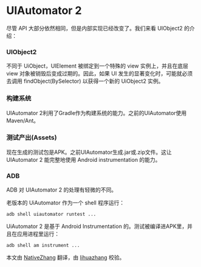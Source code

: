# UIAutomator 2

尽管 API 大部分依然相同，但是内部实现已经改变了。我们来看 UIObject2 的介绍：

### UIObject2

不同于 UiObject，UIElement 被绑定到一个特殊的 view 实例上，并且在底层 view 对象被销毁后变成过期的。因此，如果 UI 发生的显著变化时，可能就必须去调用 findObject(BySelector) 以获得一个新的 UiObject2 实例。

### 构建系统

UIAutomator 2利用了Gradle作为构建系统的能力。之前的UIAutomator使用Maven/Ant。

### 测试产出(Assets)

现在生成的测试包是APK。之前UIAutomator生成.jar或.zip文件。这让 UIAutomator 2 能完整地使用 Android instrumentation 的能力。

### ADB

ADB 对 UIAutomator 2 的处理有轻微的不同。

老版本的 UiAutomator 作为一个 shell 程序运行：

```adb shell uiautomator runtest ...```

UiAutomator 2 是基于 Android Instrumentation 的。测试被编译进APK里，并且在应用进程里运行：

```adb shell am instrument ...```

本文由 [NativeZhang](https://github.com/NativeZhang) 翻译，由 [lihuazhang](https://github.com/lihuazhang) 校验。